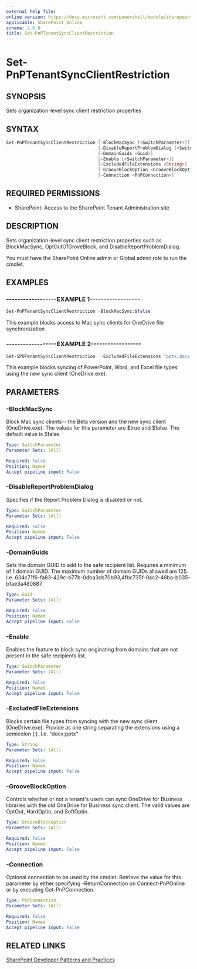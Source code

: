 ```yaml
---
external help file:
online version: https://docs.microsoft.com/powershell/module/sharepoint-pnp/set-pnptenantsyncclientrestriction
applicable: SharePoint Online
schema: 2.0.0
title: Set-PnPTenantSyncClientRestriction
---
```


# Set-PnPTenantSyncClientRestriction

## SYNOPSIS
Sets organization-level sync client restriction properties

## SYNTAX 

```powershell
Set-PnPTenantSyncClientRestriction [-BlockMacSync [<SwitchParameter>]]
                                   [-DisableReportProblemDialog [<SwitchParameter>]]
                                   [-DomainGuids <Guid>]
                                   [-Enable [<SwitchParameter>]]
                                   [-ExcludedFileExtensions <String>]
                                   [-GrooveBlockOption <GrooveBlockOption>]
                                   [-Connection <PnPConnection>]
```

## REQUIRED PERMISSIONS

* SharePoint: Access to the SharePoint Tenant Administration site

## DESCRIPTION
Sets organization-level sync client restriction properties such as BlockMacSync, OptOutOfGroveBlock, and DisableReportProblemDialog.

You must have the SharePoint Online admin or Global admin role to run the cmdlet.

## EXAMPLES

### ------------------EXAMPLE 1------------------
```powershell
Set-PnPTenantSyncClientRestriction -BlockMacSync:$false
```

This example blocks access to Mac sync clients for OneDrive file synchronization

### ------------------EXAMPLE 2------------------
```powershell
Set-SPOTenantSyncClientRestriction  -ExcludedFileExtensions "pptx;docx;xlsx"
```

This example blocks syncing of PowerPoint, Word, and Excel file types using the new sync client (OneDrive.exe).

## PARAMETERS

### -BlockMacSync
Block Mac sync clients-- the Beta version and the new sync client (OneDrive.exe). The values for this parameter are $true and $false. The default value is $false.

```yaml
Type: SwitchParameter
Parameter Sets: (All)

Required: False
Position: Named
Accept pipeline input: False
```

### -DisableReportProblemDialog
Specifies if the Report Problem Dialog is disabled or not.

```yaml
Type: SwitchParameter
Parameter Sets: (All)

Required: False
Position: Named
Accept pipeline input: False
```

### -DomainGuids
Sets the domain GUID to add to the safe recipient list. Requires a minimum of 1 domain GUID. The maximum number of domain GUIDs allowed are 125. I.e. 634c71f6-fa83-429c-b77b-0dba3cb70b93,4fbc735f-0ac2-48ba-b035-b1ae3a480887.

```yaml
Type: Guid
Parameter Sets: (All)

Required: False
Position: Named
Accept pipeline input: False
```

### -Enable
Enables the feature to block sync originating from domains that are not present in the safe recipients list.

```yaml
Type: SwitchParameter
Parameter Sets: (All)

Required: False
Position: Named
Accept pipeline input: False
```

### -ExcludedFileExtensions
Blocks certain file types from syncing with the new sync client (OneDrive.exe). Provide as one string separating the extensions using a semicolon (;). I.e. "docx;pptx"

```yaml
Type: String
Parameter Sets: (All)

Required: False
Position: Named
Accept pipeline input: False
```

### -GrooveBlockOption
Controls whether or not a tenant's users can sync OneDrive for Business libraries with the old OneDrive for Business sync client. The valid values are OptOut, HardOptin, and SoftOptin.

```yaml
Type: GrooveBlockOption
Parameter Sets: (All)

Required: False
Position: Named
Accept pipeline input: False
```

### -Connection
Optional connection to be used by the cmdlet. Retrieve the value for this parameter by either specifying -ReturnConnection on Connect-PnPOnline or by executing Get-PnPConnection.

```yaml
Type: PnPConnection
Parameter Sets: (All)

Required: False
Position: Named
Accept pipeline input: False
```

## RELATED LINKS

[SharePoint Developer Patterns and Practices](https://aka.ms/sppnp)